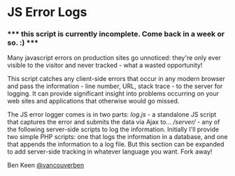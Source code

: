 # JS Error Logs

### *** this script is currently incomplete. Come back in a week or so. :) ***

Many javascript errors on production sites go unnoticed: they're only ever visible to the visitor and never tracked - what a wasted opportunity!

This script catches any client-side errors that occur in any modern browser and pass the information - line number, URL, stack trace - to the server for logging. It can provide significant insight into problems occurring on your web sites and applications that otherwise would go missed.

The JS error logger comes is in two parts:
*log.js* - a standalone JS script that captures the error and submits the data via Ajax to…
*/server/* - any of the following server-side scripts to log the information. Initially I'll provide two simple PHP scripts: one that logs the information in a database, and one that appends the information to a log file. But this section can be expanded to add server-side tracking in whatever language you want. Fork away!

Ben Keen
[@vancouverben](https://twitter.com/#!/vancouverben)
